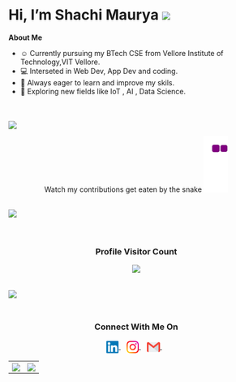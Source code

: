 <h1> Hi, I’m Shachi Maurya <img src="https://raw.githubusercontent.com/MartinHeinz/MartinHeinz/master/wave.gif" width="30px">  </h1>

**About Me**
- ☺️ Currently pursuing my BTech CSE from Vellore Institute of Technology,VIT Vellore.
- 💻 Interseted in Web Dev, App Dev and coding.
- 💪 Always eager to learn and improve my skils.
- 🌱 Exploring new fields like IoT , AI , Data Science.

 <br>

 <table border="0" align="center">
<tr border="0">
<td width="50%" align="center">
  
  <img  align="center"  src="https://github-readme-stats.vercel.app/api?username=shachimaurya23&theme=dark&show_icons=true&count_private=true"/>
 <br>
 <td width="50%" align="center">

  <img  align="center"  src="https://github-readme-stats-anuraghazra1.vercel.app/api/top-langs/?username=shachimaurya23&theme=dark&hide_border=true&no-bg=true&no-frame=true&langs_count=10"/>
 </td>
 <br>

  <img align="center" src="https://raw.githubusercontent.com/andreasbm/readme/master/assets/lines/aqua.png"/>
  
<br>
  <p align="center">Watch my contributions get eaten by the snake
  <img src="https://github.com/shachimaurya23/shachimaurya23/blob/output/github-contribution-grid-snake.gif" alt="snake"></center>
</p>
<br>

<img src="https://raw.githubusercontent.com/andreasbm/readme/master/assets/lines/aqua.png"/>
<p>
 <br>
 <div align=center>
  <h3><b> Profile Visitor Count</b></h3>
</div>
    
<!-- retro visitor counter -->  
<p align="center" >   
  <img src="https://profile-counter.glitch.me/shachimaurya23/count.svg" />  
</p>
<br>

<img src="https://raw.githubusercontent.com/andreasbm/readme/master/assets/lines/aqua.png"/>
<div align="center">
  <h3><br>Connect With Me On</b></h3>
  </div>
<p align="center">
<a href="www.linkedin.com/in/shachi-maurya-9394a5205" target="_blank">
  <img align="center" alt="Shachi Maurya | Linkedin" width="24px" src="https://github.com/SatYu26/SatYu26/blob/master/Assets/Linkedin.svg" />
</a> &nbsp;&nbsp;
<a href="https://www.instagram.com/shachimaurya23/" target="_blank">
  <img align="center" alt="Shachi Maurya | Instagram" width="24px" src="https://github.com/SatYu26/SatYu26/blob/master/Assets/Instagram.svg" />
</a> &nbsp;&nbsp;
<a href="mailto:shachimaurya23@gmail.com" >
  <img align="center" alt="Shachi Maurya | Gmail" width="26px" src="https://github.com/SatYu26/SatYu26/blob/master/Assets/Gmail.svg" />
</a> &nbsp;&nbsp;
